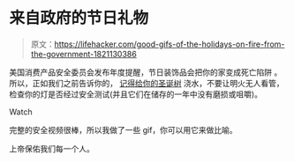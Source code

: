 # 来自政府的节日礼物

> 原文：<https://lifehacker.com/good-gifs-of-the-holidays-on-fire-from-the-government-1821130386>

美国消费产品安全委员会发布年度提醒，节日装饰品会把你的家变成死亡陷阱 。所以，正如我们之前告诉你的， [记得给你的圣诞树](https://lifehacker.com/your-neglected-christmas-tree-is-a-huge-fire-hazard-1790551563) 浇水，不要让明火无人看管，检查你的灯是否经过安全测试(并且它们在储存的一年中没有磨损或咀嚼)。

Watch

完整的安全视频很棒，所以我做了一些 gif，你可以用它来做比喻。

上帝保佑我们每一个人。